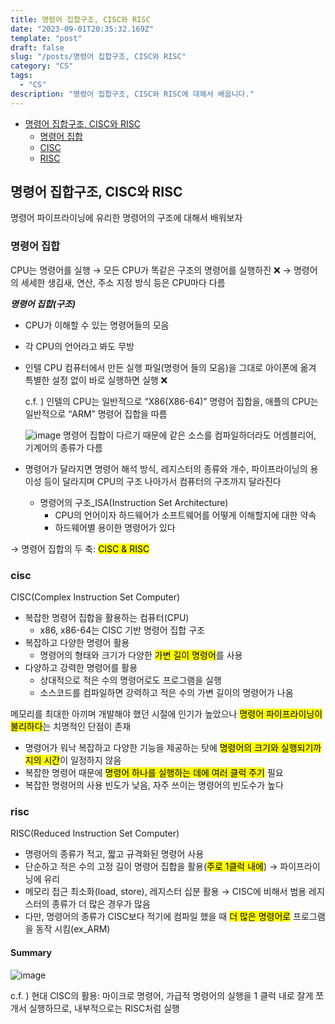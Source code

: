 ```yaml
---
title: 명령어 집합구조, CISC와 RISC
date: "2023-09-01T20:35:32.169Z"
template: "post"
draft: false
slug: "/posts/명령어 집합구조, CISC와 RISC"
category: "CS"
tags:
  - "CS"
description: "명령어 집합구조, CISC와 RISC에 대해서 배웁니다."
---
```


- [명령어 집합구조, CISC와 RISC](#명령어-집합구조,-CISC와-RISC)
  - [명령어 집합](#명령어-집합)
  - [CISC](#cisc)
  - [RISC](#risc)

## 명령어 집합구조, CISC와 RISC

명령어 파이프라이닝에 유리한 명령어의 구조에 대해서 배워보자

### 명령어 집합

CPU는 명령어를 실행 → 모든 CPU가 똑같은 구조의 명령어를 실행하진 ❌ → 명령어의 세세한 생김새, 연산, 주소 지정 방식 등은 CPU마다 다름

**_명령어 집합(구조)_**

- CPU가 이해할 수 있는 명령어들의 모음
- 각 CPU의 언어라고 봐도 무방
- 인텔 CPU 컴퓨터에서 만든 실행 파일(명령어 들의 모음)을 그대로 아이폰에 옮겨 특별한 설정 없이 바로 실행하면 실행 ❌

  c.f. ) 인텔의 CPU는 일반적으로 “X86(X86-64)” 명령어 집합을, 애플의 CPU는 일반적으로 “ARM” 명령어 집합을 따름

  ![image](https://github.com/boost-library/yong-study/assets/74396128/5b2915a5-311d-4352-847d-913bbdc7f468)
  명령어 집합이 다르기 때문에 같은 소스를 컴파일하더라도 어셈블리어, 기계어의 종류가 다름

- 명령어가 달라지면 명령어 해석 방식, 레지스터의 종류와 개수, 파이프라이닝의 용이성 등이 달라지며 CPU의 구조 나아가서 컴퓨터의 구조까지 달라진다
  - 명령어의 구조\_ISA(Instruction Set Architecture)
    - CPU의 언어이자 하드웨어가 소프트웨어를 어떻게 이해할지에 대한 약속
    - 하드웨어별 용이한 명령어가 있다

→ 명령어 집합의 두 축: <Mark>CISC & RISC</Mark>

### cisc

CISC(Complex Instruction Set Computer)

- 복잡한 명령어 집합을 활용하는 컴퓨터(CPU)
  - x86, x86-64는 CISC 기반 명령어 집합 구조
- 복잡하고 다양한 명령어 활용
  - 명령어의 형태와 크기가 다양한 <Mark>가변 길이 명령어</Mark>를 사용
- 다양하고 강력한 명령어를 활용
  - 상대적으로 적은 수의 명령어로도 프로그램을 실행
  - 소스코드를 컴파일하면 강력하고 적은 수의 가변 길이의 명령어가 나옴

메모리를 최대한 아끼며 개발해야 했던 시절에 인기가 높았으나 <Mark>명령어 파이프라이닝이 불리하다</Mark>는 치명적인 단점이 존재

- 명령어가 워낙 복잡하고 다양한 기능을 제공하는 탓에 <Mark>명령어의 크기와 실행되기까지의 시간</Mark>이 일정하지 않음
- 복잡한 명령어 때문에 <Mark>명령어 하나를 실행하는 데에 여러 클럭 주기</Mark> 필요
- 복잡한 명령어의 사용 빈도가 낮음, 자주 쓰이는 명령어의 빈도수가 높다

### risc

RISC(Reduced Instruction Set Computer)

- 명령어의 종류가 적고, 짧고 규격화된 명령어 사용
- 단순하고 적은 수의 고정 길이 명령어 집합을 활용(<Mark>주로 1클럭 내에</Mark>) → 파이프라이닝에 유리
- 메모리 접근 최소화(load, store), 레지스터 십분 활용 → CISC에 비해서 범용 레지스터의 종류가 더 많은 경우가 많음
- 다만, 명령어의 종류가 CISC보다 적기에 컴파일 했을 때 <Mark>더 많은 명령어로</Mark> 프로그램을 동작 시킴(ex_ARM)

#### Summary

![image](https://github.com/boost-library/yong-study/assets/74396128/f15253b0-64e9-4923-85c8-b3fc803cfd4a)

c.f. ) 현대 CISC의 활용: 마이크로 명령어, 가급적 명령어의 실행을 1 클럭 내로 잘게 쪼개서 실행하므로, 내부적으로는 RISC처럼 실행
